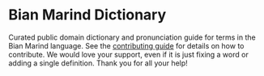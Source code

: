 
# Bian Marind Dictionary

Curated public domain dictionary and pronunciation guide for terms in the Bian Marind language. See the [contributing guide](https://github.com/drumworkteam/term/blob/make/.github/contributing.md) for details on how to contribute. We would love your support, even if it is just fixing a word or adding a single definition. Thank you for all your help!